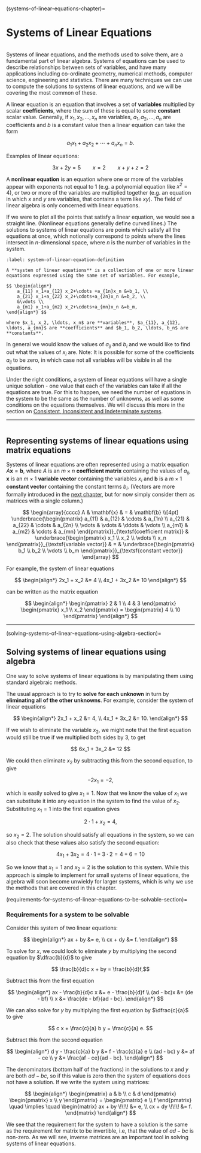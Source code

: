 ```{index} Linear systems
```

(systems-of-linear-equations-chapter)=

# Systems of Linear Equations

```{index} Systems of linear equations
```

Systems of linear equations, and the methods used to solve them, are a fundamental part of linear algebra. Systems of equations can be used to describe relationships between sets of variables, and have many applications including co-ordinate geometry, numerical methods, computer science, engineering and statistics. There are many techniques we can use to compute the solutions to systems of linear equations, and we will be covering the most common of these.

A linear equation is an equation that involves a set of **variables** multiplied by scalar **coefficients**, where the sum of these is equal to some **constant** scalar value. Generally, if $x_1, x_2, \ldots, x_n$ are variables, $a_1, a_2, \ldots, a_n$ are coefficients and $b$ is a constant value then a linear equation can take the form

$$ a_1 x_1 + a_2 x_2 + \cdots + a_n x_n = b. $$

Examples of linear equations:

$$ 3x + 2y = 5 \qquad x = 2 \qquad x + y + z = 2 $$

A **nonlinear equation** is an equation where one or more of the variables appear with exponents not equal to 1 (e.g. a polynomial equation like $x^2 = 4$), or two or more of the variables are multiplied together (e.g. an equation in which $x$ and $y$ are variables, that contains a term like $xy$). The field of linear algebra is only concerned with linear equations.

If we were to plot all the points that satisfy a linear equation, we would see a straight line. (Nonlinear equations generally define curved lines.) The solutions to systems of linear equations are points which satisfy all the equations at once, which notionally correspond to points where the lines intersect in $n$-dimensional space, where $n$ is the number of variables in the system. 

```{prf:definition} System of linear equations
:label: system-of-linear-equation-definition

A **system of linear equations** is a collection of one or more linear equations expressed using the same set of variables. For example,

$$ \begin{align*}
    a_{11} x_1+a_{12} x_2+\cdots +a_{1n}x_n &=b_1, \\
    a_{21} x_1+a_{22} x_2+\cdots+a_{2n}x_n &=b_2, \\
    &\vdots \\
    a_{m1} x_1+a_{m2} x_2+\cdots+a_{mn}x_n &=b_m,
\end{align*} $$

where $x_1, x_2, \ldots, x_n$ are **variables**, $a_{11}, a_{12}, \ldots, a_{mn}$ are **coefficients** and $b_1, b_2, \ldots, b_n$ are **constants**.
```

In general we would know the values of $a_{ij}$ and $b_i$ and we would like to find out what the values of $x_i$ are. Note: It is possible for some of the coefficients $a_{ij}$ to be zero, in which case not all variables will be visible in all the equations.

Under the right conditions, a system of linear equations will have a single unique solution - one value that each of the variables can take if all the equations are true. For this to happen, we need the number of equations in the system to be the same as the number of unknowns, as well as some conditions on the equations themselves. We will discuss this more in the section on [Consistent, Inconsistent and Indeterminate systems](consistent-inconsistent-and-indeterminate-systems-section).

---

```{index} Systems of linear equations ; matrix equation
```

## Representing systems of linear equations using matrix equations

Systems of linear equations are often represented using a matrix equation $A \mathbf{x} = \mathbf{b}$, where $A$ is an $m \times n$ **coefficient matrix** containing the values of $a_{ij}$, $\mathbf{x}$ is an $m \times 1$ **variable vector** containing the variables $x_i$ and $\mathbf{b}$ is a $m \times 1$ **constant vector** containing the constant terms $b_i$. (Vectors are more formally introduced in the [next chapter](vectors-chapter), but for now simply consider them as matrices with a single column.)

$$ \begin{array}{cccc}
    A & \mathbf{x} & = & \mathbf{b} \\[4pt]
    \underbrace{\begin{pmatrix}
        a_{11} & a_{12} & \cdots & a_{1n} \\
        a_{21} & a_{22} & \cdots & a_{2n} \\
        \vdots & \vdots & \ddots & \vdots \\
        a_{m1} & a_{m2} & \cdots & a_{mn}
    \end{pmatrix}}_{\textsf{coefficient matrix}} &
    \underbrace{\begin{pmatrix} x_1 \\ x_2 \\ \vdots \\ x_n \end{pmatrix}}_{\textsf{variable vector}} & = &
    \underbrace{\begin{pmatrix} b_1 \\ b_2 \\ \vdots \\ b_m \end{pmatrix}}_{\textsf{constant vector}}
\end{array} $$

For example, the system of linear equations

$$ \begin{align*}
    2x_1 + x_2 &= 4 \\
    4x_1 + 3x_2 &= 10
\end{align*} $$

can be written as the matrix equation

$$ \begin{align*}
    \begin{pmatrix}
        2 & 1 \\
        4 & 3
    \end{pmatrix}
    \begin{pmatrix}
        x_1 \\ x_2
    \end{pmatrix} =
    \begin{pmatrix}
        4 \\ 10
    \end{pmatrix}
\end{align*} $$

---

(solving-systems-of-linear-equations-using-algebra-section)=

## Solving systems of linear equations using algebra

One way to solve systems of linear equations is by manipulating them using standard algebraic methods.

The usual approach is to try to **solve for each unknown** in turn by **eliminating all of the other unknowns**. For example, consider the system of linear equations

$$ \begin{align*}
    2x_1 + x_2 &= 4, \\
    4x_1 + 3x_2 &= 10.
\end{align*} $$

If we wish to eliminate the variable $x_2$, we might note that the first equation would still be true if we multiplied both sides by $3$, to get

$$ 6x_1 + 3x_2 &= 12 $$

We could then eliminate $x_2$ by subtracting this from the second equation, to give

$$ -2 x_1 = -2,$$

which is easily solved to give $x_1 = 1$. Now that we know the value of $x_1$ we can substitute it into any equation in the system to find the value of $x_2$. Substituting $x_1 = 1$ into the first equation gives

$$ 2 \cdot 1 + x_2 = 4, $$

so $x_2 = 2$. The solution should satisfy all equations in the system, so we can also check that these values also satisfy the second equation:

$$ 4x_1 + 3x_2  = 4 \cdot 1 + 3 \cdot 2 = 4 + 6 = 10 $$

So we know that $x_1 = 1$ and $x_2 = 2$ is the solution to this system. While this approach is simple to implement for small systems of linear equations, the algebra will soon become unwieldy for larger systems, which is why we use the methods that are covered in this chapter.

(requirements-for-systems-of-linear-equations-to-be-solvable-section)=

### Requirements for a system to be solvable

Consider this system of two linear equations:

$$ \begin{align*}
    ax + by &= e, \\
    cx + dy &= f.
\end{align*} $$

To solve for $x$, we could look to eliminate $y$ by multiplying the second equation by $\dfrac{b}{d}$ to give

$$ \frac{b}{d}c x + by = \frac{b}{d}f,$$

Subtract this from the first equation

$$ \begin{align*}
    ax - \frac{b}{d}c x &= e - \frac{b}{d}f \\
    (ad - bc)x &= (de - bf) \\
    x &= \frac{de - bf}{ad - bc}.
\end{align*} $$

We can also solve for $y$ by multiplying the first equation by $\dfrac{c}{a}$ to give

$$ c x + \frac{c}{a} b y = \frac{c}{a} e. $$

Subtract this from the second equation

$$ \begin{align*}
    d y - \frac{c}{a} b y &= f - \frac{c}{a} e \\
    (ad - bc) y &= af - ce \\
    y &= \frac{af - ce}{ad - bc}.
\end{align*} $$

The denominators (bottom half of the fractions) in the solutions to $x$ and $y$ are both $a d - b c$, so if this value is zero then the system of equations does not have a solution. If we write the system using matrices:

$$ \begin{align*}
    \begin{pmatrix} a & b \\ c & d \end{pmatrix}
    \begin{pmatrix} x \\ y \end{pmatrix} =
    \begin{pmatrix} e \\ f \end{pmatrix} \quad \implies \quad
    \begin{matrix}
        ax + by \!\!\! &= e, \\
        cx + dy \!\!\! &= f.
    \end{matrix}
\end{align*} $$

We see that the requirement for the system to have a solution is the same as the requirement for matrix to be invertible, i.e, that the value of $ad-bc$ is non-zero. As we will see, inverse matrices are an important tool in solving systems of linear equations.
